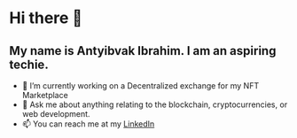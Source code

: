 # Hi there 👋

## My name is Antyibvak Ibrahim. I am an aspiring techie.

- 🔭 I’m currently working on a Decentralized exchange for my NFT Marketplace
- 💬 Ask me about anything relating to the blockchain, cryptocurrencies, or web development.
- 📫 You can reach me at my [LinkedIn](https://www.linkedin.com/in/antyibvak-ibrahim-b884b6205/)

